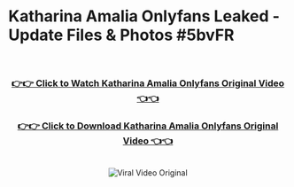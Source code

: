 # Katharina Amalia Onlyfans Leaked - Update Files & Photos #5bvFR


<br>
<div align="center">
<h3><a href="https://links2leaks.com/katharinaamalia" rel="nofollow">👉👉 Click to Watch Katharina Amalia Onlyfans Original Video 👈👈</a></h3>
<h3><a href="https://links2leaks.com/katharinaamalia" rel="nofollow">👉👉 Click to Download Katharina Amalia Onlyfans Original Video 👈👈</a></h3>
<br>
<a href="https://links2leaks.com/katharinaamalia" rel="nofollow"><img src="https://i.ibb.co/Gkj2r4b/banner.png" alt="Viral Video Original" style="max-width: 100%; display: inline-block;" data-target="animated-image.originalImage"></a>
</div>